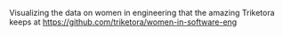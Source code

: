 Visualizing the data on women in engineering that the amazing Triketora keeps at https://github.com/triketora/women-in-software-eng
